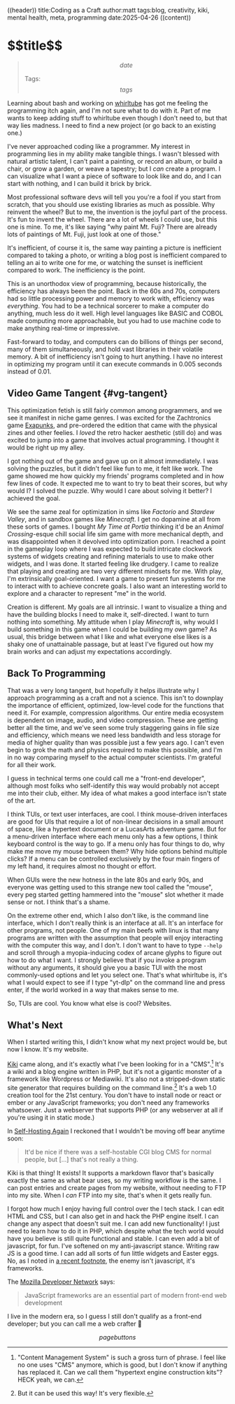((header))
title:Coding as a Craft
author:matt
tags:blog, creativity, kiki, mental health, meta, programming
date:2025-04-26
((content))
<h1 id="pagetitle">$$title$$</h1>

>$$date$$
>
>Tags: $$tags$$

Learning about bash and working on [whirltube](/?page=whirltube) has got me feeling the programming itch again, and I'm not sure what to do with it. Part of me wants to keep adding stuff to whirltube even though I don't need to, but that way lies madness. I need to find a new project (or go back to an existing one.)

I've never approached coding like a programmer. My interest in programming lies in my ability make tangible things. I wasn't blessed with natural artistic talent, I can't paint a painting, or record an album, or build a chair, or grow a garden, or weave a tapestry; but I *can* create a program. I can visualize what I want a piece of software to look like and do, and I can start with nothing, and I can build it brick by brick. 

Most professional software devs will tell you you're a fool if you start from scratch, that you should use existing libraries as much as possible. Why reinvent the wheel? But to me, the invention is the joyful part of the process. It's fun to invent the wheel. There are a lot of wheels I could use, but this one is mine. To me, it's like saying "why paint Mt. Fuji? There are already lots of paintings of Mt. Fuji, just look at one of those." 

It's inefficient, of course it is, the same way painting a picture is inefficient compared to taking a photo, or writing a blog post is inefficient compared to telling an ai to write one for me, or watching the sunset is inefficient compared to work. The inefficiency is the point.

This is an unorthodox view of programming, because historically, the efficiency has always been the point. Back in the 60s and 70s, computers had so little processing power and memory to work with, efficiency was *everything*. You had to be a technical sorcerer to make a computer do anything, much less do it well. High level languages like BASIC and COBOL made computing more approachable, but you had to use machine code to make anything real-time or impressive.

Fast-forward to today, and computers can do billions of things per second, many of them simultaneously, and hold vast libraries in their volatile memory. A bit of inefficiency isn't going to hurt anything. I have no interest in optimizing my program until it can execute commands in 0.005 seconds instead of 0.01.

## Video Game Tangent {#vg-tangent}

This optimization fetish is still fairly common among programmers, and we see it manifest in niche game genres. I was excited for the Zachtronics game [Exapunks](https://zachtronics.itch.io/exapunks), and pre-ordered the edition that came with the physical zines and other feelies. I *loved* the retro hacker aesthetic (still do) and was excited to jump into a game that involves actual programming. I thought it would be right up my alley.

I got nothing out of the game and gave up on it almost immediately. I was solving the puzzles, but it didn't feel like fun to me, it felt like work. The game showed me how quickly my friends' programs completed and in how few lines of code. It expected me to want to try to beat their scores, but why would I? I solved the puzzle. Why would I care about solving it better? I achieved the goal.

We see the same zeal for optimization in sims like *Factorio* and *Stardew Valley*, and in sandbox games like *Minecraft*. I get no dopamine at all from these sorts of games. I bought *My Time at Portia* thinking it'd be an *Animal Crossing*-esque chill social life sim game with more mechanical depth, and was disappointed when it devolved into optimization porn. I reached a point in the gameplay loop where I was expected to build intricate clockwork systems of widgets creating and refining materials to use to make other widgets, and I was done. It started feeling like drudgery. I came to realize that playing and creating are two very different mindsets for me. With play, I'm extrinsically goal-oriented. I want a game to present fun systems for me to interact with to achieve concrete goals. I also want an interesting world to explore and a character to represent "me" in the world.

Creation is different. My goals are all intrinsic. I want to visualize a thing and have the building blocks I need to make it, self-directed. I want to turn nothing into something. My attitude when I play *Minecraft* is, why would I build something in this game when I could be building my *own* game? As usual, this bridge between what I like and what everyone else likes is a shaky one of unattainable passage, but at least I've figured out how my brain works and can adjust my expectations accordingly.

## Back To Programming

That was a very long tangent, but hopefully it helps illustrate why I approach programming as a craft and not a science. This isn't to downplay the importance of efficient, optimized, low-level code for the functions that need it. For example, compression algorithms. Our entire media ecosystem is dependent on image, audio, and video compression. These are getting better all the time, and we've seen some truly staggering gains in file size and efficiency, which means we need less bandwidth and less storage for media of higher quality than was possible just a few years ago. I can't even begin to grok the math and physics required to make this possible, and I'm in no way comparing myself to the actual computer scientists. I'm grateful for all their work.

I guess in technical terms one could call me a "front-end developer", although most folks who self-identify this way would probably not accept me into their club, either. My idea of what makes a good interface isn't state of the art.

I think TUIs, or text user interfaces, are cool. I think mouse-driven interfaces are good for UIs that require a lot of non-linear decisions in a small amount of space, like a hypertext document or a LucasArts adventure game. But for a menu-driven interface where each menu only has a few options, I think keyboard control is the way to go. If a menu only has four things to do, why make me move my mouse between them? Why hide options behind multiple clicks? If a menu can be controlled exclusively by the four main fingers of my left hand, it requires almost no thought or effort.

When GUIs were the new hotness in the late 80s and early 90s, and everyone was getting used to this strange new tool called the "mouse", every peg started getting hammered into the "mouse" slot whether it made sense or not. I think that's a shame.

On the extreme other end, which I also don't like, is the command line interface, which I don't really think is an interface at all. It's an interface for other programs, not people. One of my main beefs with linux is that many programs are written with the assumption that people will enjoy interacting with the computer this way, and I don't. I don't want to have to type ``--help`` and scroll through a myopia-inducing codex of arcane glyphs to figure out how to do what I want. I strongly believe that if you invoke a program without any arguments, it should give you a basic TUI with the most commonly-used options and let you select one. That's what whirltube is, it's what I would expect to see if I type "yt-dlp" on the command line and press enter, if the world worked in a way that makes sense to me.

So, TUIs are cool. You know what else is cool? Websites.

## What's Next

When I started writing this, I didn't know what my next project would be, but now I know. It's my website.

[Kiki](https://tomo-dashi.itch.io/kiki) came along, and it's exactly what I've been looking for in a "CMS".[^cms] It's a wiki and a blog engine written in PHP, but it's not a gigantic monster of a framework like Wordpress or Mediawiki. It's also not a stripped-down static site generator that requires building on the command line.[^static] It's a web 1.0 creation tool for the 21st century. You don't have to install node or react or ember or any JavaScript frameworks; you don't need any frameworks whatsoever. Just a webserver that supports PHP (or any webserver at all if you're using it in static mode.)

In [Self-Hosting Again](https://bluelander.bearblog.dev/self-hosting-again/) I reckoned that I wouldn't be moving off bear anytime soon:

>It'd be nice if there was a self-hostable CGI blog CMS for normal people, but [...] that's not really a thing.

Kiki is that thing! It exists! It supports a markdown flavor that's basically exactly the same as what bear uses, so my writing workflow is the same. I can post entries and create pages from my website, without needing to FTP into my site. When I *can* FTP into my site, that's when it gets really fun.

I forgot how much I enjoy having full control over the l tech stack. I can edit HTML and CSS, but I can also get in and hack the PHP engine itself. I can change any aspect that doesn't suit me. I can add new functionality! I just need to learn how to do it in PHP, which despite what the tech world would have you believe is still quite functional and stable. I can even add a bit of javascript, for fun. I've softened on my anti-javascript stance. Writing raw JS is a good time. I can add all sorts of fun little widgets and Easter eggs. No, as I noted in [a recent footnote](https://bluelander.bearblog.dev/im-doing-technology/#fn-1), the enemy isn't javascript, it's frameworks.

The [Mozilla Developer Network](https://developer.mozilla.org/en-US/docs/Learn_web_development/Core/Frameworks_libraries) says:

>JavaScript frameworks are an essential part of modern front-end web development

I live in the modern era, so I guess I still don't qualify as a front-end developer; but you can call me a web crafter 🦝

$$pagebuttons$$

[^cms]: "Content Management System" is such a gross turn of phrase. I feel like no one uses "CMS" anymore, which is good, but I don't know if anything has replaced it. Can we call them "hypertext engine construction kits"? HECK yeah, we can.

[^static]: But it can be used this way! It's very flexible.
